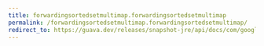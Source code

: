 ```yaml
---
title: forwardingsortedsetmultimap.forwardingsortedsetmultimap
permalink: /forwardingsortedsetmultimap.forwardingsortedsetmultimap/
redirect_to: https://guava.dev/releases/snapshot-jre/api/docs/com/google/common/collect/ForwardingSortedSetMultimap.html#ForwardingSortedSetMultimap--
---
```

